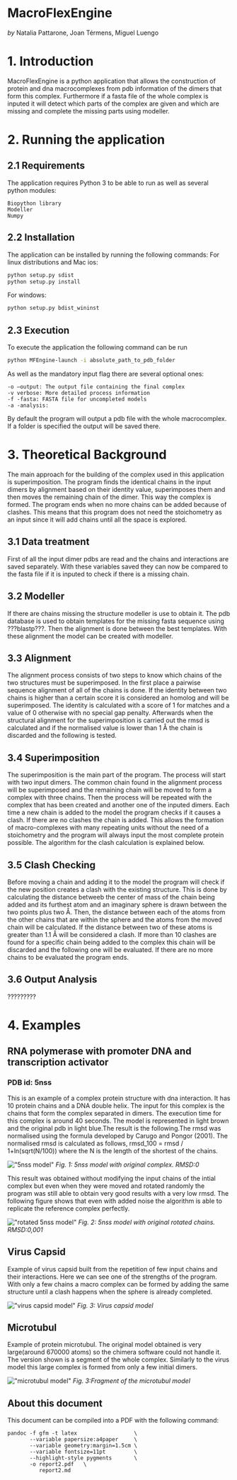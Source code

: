 **MacroFlexEngine**
===================================
*by* Natalia Pattarone, Joan Térmens, Miguel Luengo

# 1. Introduction

MacroFlexEngine is a python application that allows the construction of protein and dna macrocomplexes from pdb information of the dimers that form this complex. Furthermore if a fasta file of the whole complex is inputed it will detect which parts of the complex are given and which are missing and complete the missing parts using modeller.

# 2. Running the application

## 2.1 Requirements
The application requires Python 3 to be able to run as well as several python modules: 
```
Biopython library 
Modeller
Numpy 
```
## 2.2 Installation
The application can be installed by running the following commands:
For linux distributions and Mac ios:
```bash
python setup.py sdist
python setup.py install
```
For windows:
```bash
python setup.py bdist_wininst
```
## 2.3 Execution
To execute the application the following command can be run
```bash
python MFEngine-launch -i absolute_path_to_pdb_folder
```
As well as the mandatory input flag there are several optional ones:
```
-o –output: The output file containing the final complex 
-v verbose: More detailed process information
-f -fasta: FASTA file for uncompleted models
-a -analysis: 
```
By default the program will output a pdb file with the whole macrocomplex. If a folder is specified the output will be saved there. 

# 3. Theoretical Background
The main approach for the building of the complex used in this application is superimposition. The program finds the identical chains in the input dimers by alignment based on their identity value, superimposes them and then moves the remaining chain of the dimer. This way the complex is formed. The program ends when no more chains can be added because of clashes. This means that this program does not need the stoichometry as an input since it will add chains until all the space is explored.  
## 3.1 Data treatment
First of all the input dimer pdbs are read and the chains and interactions are saved separately. With these variables saved they can now be compared to the fasta file if it is inputed to check if there is a missing chain.  
## 3.2 Modeller
If there are chains missing the structure modeller is use to obtain it. The pdb database is used to obtain templates for the missing fasta sequence using ???blastp???. Then the alignment is done between the best templates. With these alignment the model can be created with modeller.    
## 3.3 Alignment
The alignment process consists of two steps to know which chains of the two structures must be superimposed. In the first place a pairwise sequence alignment of all of the chains is done. If the identity between two chains is higher than a certain score it is considered an homolog and will be superimposed. The identity is calculated with a score of 1 for matches and a value of 0 otherwise with no special gap penalty. Afterwards when the structural alignment for the superimposition is carried out the rmsd is calculated and if the normalised value is lower than 1 Å the chain is discarded and the following is tested.
## 3.4 Superimposition
The superimposition is the main part of the program. The process will start with two input dimers. The common chain found in the alignment process will be superimposed and the remaining chain will be moved to form a complex with three chains. Then the process will be repeated with the complex that has been created and another one of the inputed dimers. Each time a new chain is added to the model the program checks if it causes a clash. If there are no clashes the chain is added. This allows the formation of macro-complexes with many repeating units without the need of a stoichometry and the program will always input the most complete protein possible. The algorithm for the clash calculation is explained below. 
## 3.5 Clash Checking
Before moving a chain and adding it to the model the program will check if the new position creates a clash with the existing structure. This is done by calculating the distance betweeb the center of mass of the chain being added and its furthest atom and an imaginary sphere is drawn between the two points plus two Å. Then, the distance between each of the atoms from the other chains that are within the sphere and the atoms from the moved chain will be calculated. If the distance between two of these atoms is greater than 1.1 Å will be considered a clash. If more than 10 clashes are found for a specific chain being added to the complex  this chain will  be discarded and the following one will be evaluated. If there are no more chains to be evaluated the program ends. 
## 3.6 Output Analysis
?????????

# 4. Examples
## RNA polymerase with promoter DNA and transcription activator
### PDB id: 5nss

This is an example of a complex protein structure with dna interaction. It has 10 protein chains and a DNA double helix. The input for this complex is the chains that form the complex separated in dimers. The execution time for this complex is around 40 seconds. The model is represented in light brown and the original pdb in light blue.The result is the following.The rmsd was normalised using the formula developed by Carugo and Pongor (2001). The normalised rmsd is calculated as follows, rmsd_100 = rmsd / 1+ln(sqrt(N/100)) where the N is the length of the shortest of the chains.  

!["5nss model"](img_results/5nss_model.png)
*Fig. 1: 5nss model with original complex. RMSD:0*

This result was obtained without modifying the input chains of the intial complex but even when they were moved and rotated randomly the program was still able to obtain very good results with a very low rmsd. The following figure shows that even with added noise the algorithm is able to replicate the reference complex perfectly. 

!["rotated 5nss model"](img_results/rot5nss_model.png)
*Fig. 2: 5nss model with original rotated chains. RMSD:0,001*


## Virus Capsid
Example of virus capsid built from the repetition of few input chains and their interactions. Here we can see one of the strengths of the program. With only a few chains a macro complex can be formed by adding the same structure until a clash happens when the sphere is already completed.

!["virus capsid model"](img_results/virus_model.png)
*Fig. 3: Virus capsid model*

## Microtubul
Example of protein microtubul. The original model obtained is very large(around 670000 atoms) so the chimera software could not handle it. The version shown is a segment of the whole complex. Similarly to the virus model this large complex is formed from only a few initial dimers. 

!["microtubul model"](img_results/microtubul_model.png)
*Fig. 3:Fragment of the microtubul model*

## About this document

This document can be compiled into a PDF with the following command:

```{.sh}
pandoc -f gfm -t latex                  \
       --variable papersize:a4paper     \
       --variable geometry:margin=1.5cm \
       --variable fontsize=11pt         \
       --highlight-style pygments       \
       -o report2.pdf	\
          report2.md
```


